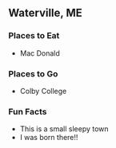 ## Waterville, ME

### Places to Eat
- Mac Donald

### Places to Go
- Colby College

### Fun Facts
- This is a small sleepy town
- I was born there!!
